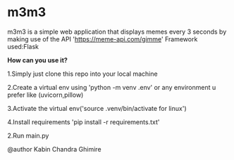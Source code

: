 # m3m3
m3m3 is a simple web application that displays memes every 3 seconds by making use of the API 'https://meme-api.com/gimme'
Framework used:Flask

**How can you use it?**

1.Simply just clone this repo into your local machine

2.Create a virtual env using 'python -m venv .env' or any environment u prefer like (uvicorn,pillow)

3.Activate the virtual env('source .venv/bin/activate for linux')

4.Install requirements 'pip install -r requirements.txt'

2.Run main.py


@author
Kabin Chandra Ghimire
